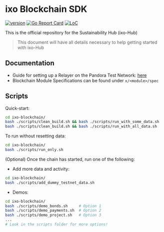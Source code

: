 # ixo Blockchain SDK

[![version](https://img.shields.io/github/tag/ixofoundation/ixo-blockchain.svg)](https://github.com/ixofoundation/ixo-blockchain/releases/latest)
[![Go Report Card](https://goreportcard.com/badge/github.com/ixofoundation/ixo-blockchain)](https://goreportcard.com/report/github.com/ixofoundation/ixo-blockchain)
[![LoC](https://tokei.rs/b1/github/ixofoundation/ixo-blockchain)](https://github.com/ixofoundation/ixo-blockchain)

This is the official repository for the Sustainability Hub (ixo-Hub)

> This document will have all details necessary to help getting started with ixo-Hub

## Documentation
- Guide for setting up a Relayer on the Pandora Test Network: [here](https://github.com/ixofoundation/docs/blob/master/developer-tools/test-networks/join-a-test-network.md)
- Blockchain Module Specifications can be found under `x/<module>/spec`

## Scripts
Quick-start:
```bash
cd ixo-blockchain/
bash ./scripts/clean_build.sh && bash ./scripts/run_with_some_data.sh  # Option 1
bash ./scripts/clean_build.sh && bash ./scripts/run_with_all_data.sh   # Option 2
```

To run without resetting data:
```bash
cd ixo-blockchain/
bash ./scripts/run_only.sh
```

(Optional) Once the chain has started, run one of the following:

- Add more data and activity:
```bash
cd ixo-blockchain/
bash ./scripts/add_dummy_testnet_data.sh
```

- Demos:
```bash
cd ixo-blockchain/
bash ./scripts/demo_bonds.sh     # Option 1
bash ./scripts/demo_payments.sh  # Option 2
bash ./scripts/demo_project.sh   # Option 3
...
# Look in the scripts folder for more options!
```
